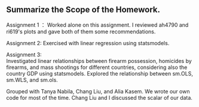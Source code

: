 ## Summarize the Scope of the Homework.

Assignment 1 ：
Worked alone on this assignment. I reviewed ah4790 and ri619's plots and gave both of them some recommendations. 

Assignment 2: 
Exercised with linear regression using statsmodels.

Assignment 3:  
Investigated linear relationships between firearm possession, homicides by firearms, and mass shootings for different countries, considering also the country GDP using statsmodels. Explored the relationship between sm.OLS, sm.WLS, and sm.ols. 

Grouped with Tanya Nabila, Chang Liu, and Alia Kasem. We wrote our own code for most of the time. Chang Liu and I discussed the scalar of our data. 